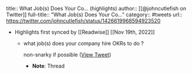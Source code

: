 title:: What Job(s) Does Your Co... (highlights)
author:: [[@johncutlefish on Twitter]]
full-title:: "What Job(s) Does Your Co..."
category:: #tweets
url:: https://twitter.com/johncutlefish/status/1426619968594923520

- Highlights first synced by [[Readwise]] [[Nov 19th, 2022]]
	- what job(s) does your company hire OKRs to do ?
	  
	  non-snarky if possible ([View Tweet](https://twitter.com/johncutlefish/status/1426619968594923520))
		- **Note**: Thread